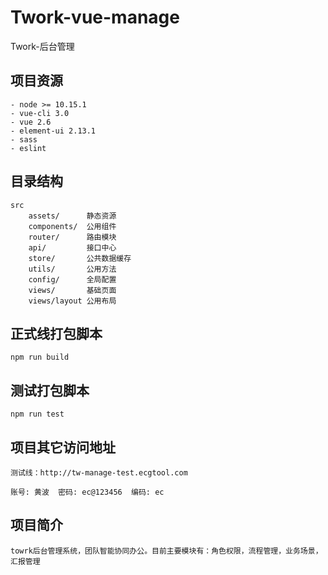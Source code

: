 # Twork-vue-manage

Twork-后台管理

## 项目资源

    - node >= 10.15.1
    - vue-cli 3.0
    - vue 2.6
    - element-ui 2.13.1
    - sass
    - eslint

## 目录结构

    src
        assets/      静态资源
        components/  公用组件
        router/      路由模块
        api/         接口中心
        store/       公共数据缓存
        utils/       公用方法
        config/      全局配置
        views/       基础页面
        views/layout 公用布局

## 正式线打包脚本

    npm run build

## 测试打包脚本

    npm run test

## 项目其它访问地址

    测试线：http://tw-manage-test.ecgtool.com

    账号: 黄波  密码: ec@123456  编码: ec


## 项目简介

    towrk后台管理系统，团队智能协同办公。目前主要模块有：角色权限，流程管理，业务场景，汇报管理
